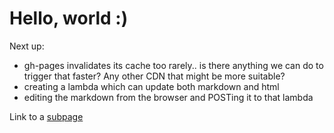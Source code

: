 # Hello, world :)

Next up:

* gh-pages invalidates its cache too rarely.. is there anything we can do to trigger that faster? Any other CDN that might be more suitable?
* creating a lambda which can update both markdown and html
* editing the markdown from the browser and POSTing it to that lambda

Link to a [subpage](sub_page.html)
